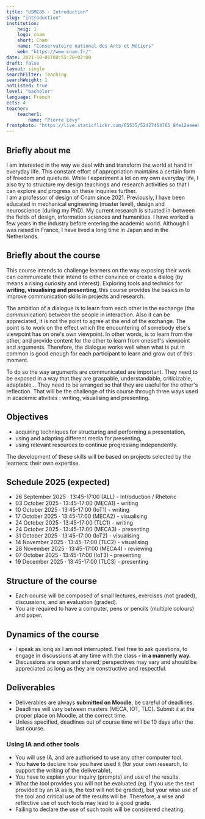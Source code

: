 ```yaml
---
title: "USMC85 · Introduction"
slug: "introduction"
institution:
    heig: 1
    logo: cnam
    short: Cnam
    name: "Conservatoire national des Arts et Métiers"
    web: "https://www.cnam.fr/"
date: 2021-10-01T00:55:28+02:00
draft: false
layout: single
searchFilter: Teaching
searchWeight: 1
notListed: true
level: "bachelor"
language: French
ects: 4
teacher:
    teacher1:
        name: "Pierre Lévy"
frontphoto: "https://live.staticflickr.com/65535/52427464765_8fe12aeeee_h.jpg"
---
```

## Briefly about me
I am interested in the way we deal with and transform the world at hand in everyday life. This constant effort of appropriation maintains a certain form of freedom and quietude. While I experiment a lot on my own everyday life, I also try to structure my design teachings and research activities so that I can explore and progress on these inquiries further.  
I am a professor of design of Cnam since 2021. Previously, I have been educated in mechanical engineering (master level), design and neuroscience (during my PhD). My current research is situated in-between the fields of design, information sciences and humanities. I have worked a few years in the industry before entering the academic world. Although I was raised in France, I have lived a long time in Japan and in the Netherlands.
  
## Briefly about the course
This course intends to challenge learners on the way exposing their work can communicate their intend to either convince or create a dialog (by means a rising curiosity and interest). Exploring tools and technics for **writing, visualising and presenting**, this course provides the basics in to improve communication skills in projects and research.

The ambition of a dialogue is to learn from each other in the exchange (the *commun*ication) between the people in interaction. Also it can be appreciated, it is not the point to agree at the end of the exchange. The point is to work on the effect which the encountering of somebody else's viewpoint has on one's own viewpoint. In other words, is to learn from the other, and provide content for the other to learn from oneself's viewpoint and arguments.  Therefore, the dialogue works well when what is put in common is good enough for each participant to learn and grow out of this moment.

To do so the way arguments are communicated are important. They need to be exposed in a way that they are graspable, understandable, criticizable, adaptable… They need to be arranged so that they are useful for the other's reflection.  That will be the challenge of this course through three ways used in academic ativities : writing, visualising and presenting.

## Objectives
- acquiring techniques for structuring and performing a presentation,
- using and adapting different media for presenting,
- using relevant resources to continue progressing independently.

The development of these skills will be based on projects selected by the learners: their own expertise.

## Schedule 2025 (expected)
- 26 September 2025 · 13:45-17:00 (ALL) - Introduction / Rhetoric
- 03 October 2025 · 13:45-17:00 (MECA1) - writing
- 10 October 2025 · 13:45-17:00 (IoT1) - writing
- 17 October 2025 · 13:45-17:00 (MECA2) - visualising
- 24 October 2025 · 13:45-17:00 (TLC1) - writing
- 24 October 2025 · 13:45-17:00 (MECA3) - presenting
- 31 October 2025 · 13:45-17:00 (IoT2) - visualising
- 14 November 2025 · 13:45-17:00 (TLC2) - visualising
- 28 November 2025 · 13:45-17:00 (MECA4) - reviewing
- 07 October 2025 · 13:45-17:00 (IoT3) - presenting
- 19 December 2025 · 13:45-17:00 (TLC3) - presenting

## Structure of the course
- Each course will be composed of small lectures, exercises (not graded), discussions, and an evaluation (graded).
- You are required to have a computer, pens or pencils (multiple colours) and paper.

## Dynamics of the course
- I speak as long as I am not interrupted. Feel free to ask questions, to engage in discussions at any time with the class **\- in a mannerly way.**
- Discussions are open and shared; perspectives may vary and should be appreciated as long as they are constructive and respectful.

## Deliverables
- Deliverables are always **submitted on Moodle**, be careful of deadlines.
- Deadlines will vary between masters (MECA, IOT, TLC). Submit it at the proper place on Moodle, at the correct time.
- Unless specified, deadlines out of course time will be 10 days after the last course.

### Using IA and other tools
- You will use IA, and are authorised to use any other computer tool.
- You **have to** declare how you have used it (for your own research, to support the writing of the deliverable),
- You have to explain your inquiry (prompts) and use of the results.
- What the tool provides you will not be evaluated (eg. if you use the text provided by an IA as is, the text will not be graded), but your wise use of the tool and critical use of the results will be. Therefore, a wise and reflective use of such tools may lead to a good grade.
- Failing to declare the use of such tools will be considered cheating.